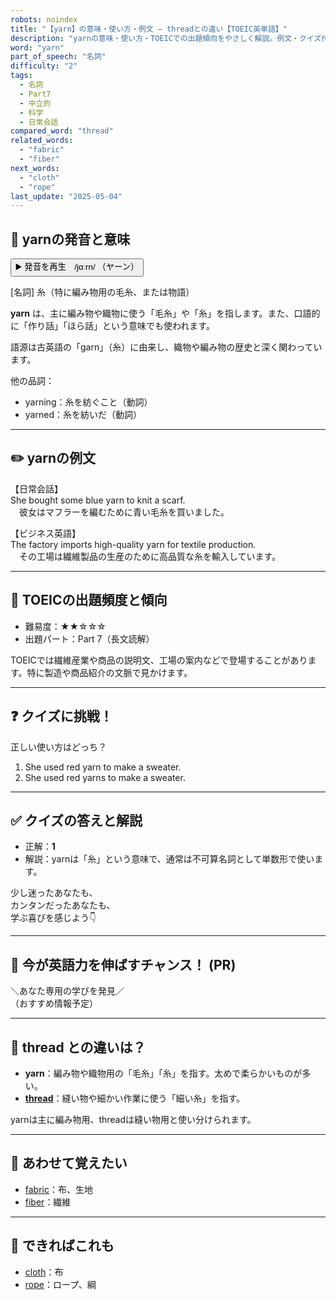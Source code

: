 ```yaml
---
robots: noindex
title: "【yarn】の意味・使い方・例文 ― threadとの違い【TOEIC英単語】"
description: "yarnの意味・使い方・TOEICでの出題傾向をやさしく解説。例文・クイズ付きでthreadとの違いもわかりやすく学べます。"
word: "yarn"
part_of_speech: "名詞"
difficulty: "2"
tags:
  - 名詞
  - Part7
  - 中立的
  - 科学
  - 日常会話
compared_word: "thread"
related_words:
  - "fabric"
  - "fiber"
next_words:
  - "cloth"
  - "rope"
last_update: "2025-05-04"
---
```


## 🔰 yarnの発音と意味

<button class="play-audio" onclick="playTTS('yarn')">
  <span class="play-audio-main">
    ▶️ 発音を再生　/jɑːrn/
  </span>
  <span class="play-audio-sub">
    （ヤーン）
  </span>
</button>

[名詞] 糸（特に編み物用の毛糸、または物語）

**yarn** は、主に編み物や織物に使う「毛糸」や「糸」を指します。また、口語的に「作り話」「ほら話」という意味でも使われます。

語源は古英語の「garn」（糸）に由来し、織物や編み物の歴史と深く関わっています。

他の品詞：  
- yarning：糸を紡ぐこと（動詞）
- yarned：糸を紡いだ（動詞）

---

## ✏️ yarnの例文

【日常会話】  
She bought some blue yarn to knit a scarf.  
　彼女はマフラーを編むために青い毛糸を買いました。

【ビジネス英語】  
The factory imports high-quality yarn for textile production.  
　その工場は繊維製品の生産のために高品質な糸を輸入しています。

---

## 🎯 TOEICの出題頻度と傾向

- 難易度：★★☆☆☆
- 出題パート：Part 7（長文読解）

TOEICでは繊維産業や商品の説明文、工場の案内などで登場することがあります。特に製造や商品紹介の文脈で見かけます。

---

## ❓ クイズに挑戦！

正しい使い方はどっち？

1. She used red yarn to make a sweater.  
2. She used red yarns to make a sweater.

---

## ✅ クイズの答えと解説

- 正解：**1**
- 解説：yarnは「糸」という意味で、通常は不可算名詞として単数形で使います。

少し迷ったあなたも、  
カンタンだったあなたも、  
学ぶ喜びを感じよう👇️

---

## 🚀 今が英語力を伸ばすチャンス！ (PR)

<div class="info-center">
＼あなた専用の学びを発見／<br>  
（おすすめ情報予定）
</div>

---

## 🤔  thread との違いは？

- **yarn**：編み物や織物用の「毛糸」「糸」を指す。太めで柔らかいものが多い。
- **[thread](/thread)**：縫い物や細かい作業に使う「細い糸」を指す。

yarnは主に編み物用、threadは縫い物用と使い分けられます。

---

## 🧩 あわせて覚えたい

- [fabric](/fabric)：布、生地
- [fiber](/fiber)：繊維

---

## 📖 できればこれも

- [cloth](/cloth)：布
- [rope](/rope)：ロープ、綱

<!-- cvid: aid32_bid22 -->
